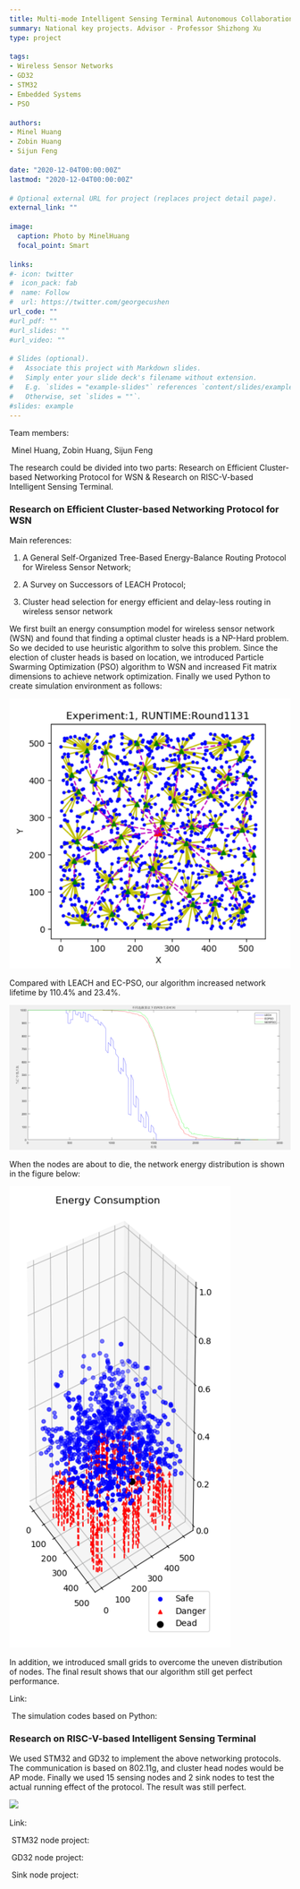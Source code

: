 ```yaml
---
title: Multi-mode Intelligent Sensing Terminal Autonomous Collaboration Technology
summary: National key projects. Advisor - Professor Shizhong Xu
type: project

tags: 
- Wireless Sensor Networks
- GD32
- STM32
- Embedded Systems
- PSO

authors:
- Minel Huang
- Zobin Huang
- Sijun Feng

date: "2020-12-04T00:00:00Z"
lastmod: "2020-12-04T00:00:00Z"

# Optional external URL for project (replaces project detail page).
external_link: ""

image:
  caption: Photo by MinelHuang
  focal_point: Smart

links:
#- icon: twitter
#  icon_pack: fab
#  name: Follow
#  url: https://twitter.com/georgecushen
url_code: ""
#url_pdf: ""
#url_slides: ""
#url_video: ""

# Slides (optional).
#   Associate this project with Markdown slides.
#   Simply enter your slide deck's filename without extension.
#   E.g. `slides = "example-slides"` references `content/slides/example-slides.md`.
#   Otherwise, set `slides = ""`.
#slides: example
---
```


Team members: 

​		Minel Huang, Zobin Huang, Sijun Feng

The research could be divided into two parts: Research on Efficient Cluster-based Networking Protocol for WSN & Research on RISC-V-based Intelligent Sensing Terminal.

###  Research on Efficient Cluster-based Networking Protocol for WSN

Main references: 

1. A General Self-Organized Tree-Based Energy-Balance Routing Protocol for Wireless Sensor Network; 

2. A Survey on Successors of LEACH Protocol; 

3. Cluster head selection for energy efficient and delay-less routing in wireless sensor network

We first built an energy consumption model for wireless sensor network (WSN) and found that finding a optimal cluster heads is a NP-Hard problem. So we decided to use heuristic algorithm to solve this problem. Since the election of cluster heads is based on location, we introduced Particle Swarming Optimization (PSO) algorithm to WSN and increased Fit matrix dimensions to achieve network optimization. Finally we used Python to create simulation environment as follows:

![](./01.png)

Compared with LEACH and EC-PSO, our algorithm increased network lifetime by 110.4% and 23.4%.

![](./02.png)

When the nodes are about to die, the network energy distribution is shown in the figure below:

![](./03.png)

In addition, we introduced small grids to overcome the uneven distribution of nodes. The final result shows that our algorithm still get perfect performance.

Link:

​		The simulation codes based on Python: 



### Research on RISC-V-based Intelligent Sensing Terminal

We used STM32 and GD32 to implement the above networking protocols. The communication is based on 802.11g, and cluster head nodes would be AP mode. Finally we used 15 sensing nodes and 2 sink nodes to test the actual running effect of the protocol. The result was still perfect.

![](./featured.jpg)

Link:

​		STM32 node project:

​		GD32 node project:

​		Sink node project: